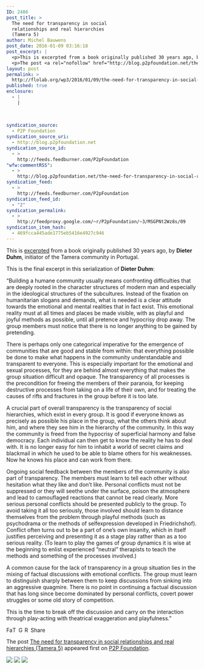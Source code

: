 ```yaml
---
ID: 2406
post_title: >
  The need for transparency in social
  relationships and real hierarchies
  (Tamera 5)
author: Michel Bauwens
post_date: 2016-01-09 03:16:18
post_excerpt: |
  <p>This is excerpted from a book originally published 30 years ago, by Dieter Duhm, initiator of the Tamera community in Portugal. This is the final excerpt in this serialization of Dieter Duhm: &ldquo;Building a humane community usually means confronting difficulties that are deeply rooted in the character structures of modern man and especially in the [&hellip;]</p>
  <p>The post <a rel="nofollow" href="http://blog.p2pfoundation.net/the-need-for-transparency-in-social-relationships-and-real-hierarchies-tamera-5/2016/01/09">The need for transparency in social relationships and real hierarchies (Tamera 5)</a> appeared first on <a rel="nofollow" href="http://blog.p2pfoundation.net/">P2P Foundation</a>.</p>
layout: post
permalink: >
  http://flolab.org/wp3/2016/01/09/the-need-for-transparency-in-social-relationships-and-real-hierarchies-tamera-5/
published: true
enclosure:
  - |
    |
        
        
        
syndication_source:
  - P2P Foundation
syndication_source_uri:
  - http://blog.p2pfoundation.net
syndication_source_id:
  - >
    http://feeds.feedburner.com/P2pFoundation
"wfw:commentRSS":
  - >
    http://blog.p2pfoundation.net/the-need-for-transparency-in-social-relationships-and-real-hierarchies-tamera-5/2016/01/09/feed
syndication_feed:
  - >
    http://feeds.feedburner.com/P2pFoundation
syndication_feed_id:
  - "2"
syndication_permalink:
  - >
    http://feedproxy.google.com/~r/P2pFoundation/~3/MSGPNt2Wz8s/09
syndication_item_hash:
  - 469fcca445ade1775eb5416e4927c946
---
```

This is [excerpted][1] from a book originally published 30 years ago, by **Dieter Duhm**, initiator of the Tamera community in Portugal.

This is the final excerpt in this serialization of **Dieter Duhm**:

“Building a humane community usually means confronting difficulties that are deeply rooted in the character structures of modern man and especially in the ideological structures of the subcultures. Instead of the fixation on humanitarian slogans and demands, what is needed is a clear attitude towards the emotional and mental realities that in fact exist. This emotional reality must at all times and places be made visible, with as playful and joyful methods as possible, until all pretence and hypocrisy drop away. The group members must notice that there is no longer anything to be gained by pretending.

There is perhaps only one categorical imperative for the emergence of communities that are good and stable from within: that everything possible be done to make what happens in the community understandable and transparent to everyone. This is especially important for the emotional and sexual processes, for they are behind almost everything that makes the group situation difficult and opaque. The transparency of all processes is the precondition for freeing the members of their paranoia, for keeping destructive processes from taking on a life of their own, and for treating the causes of rifts and fractures in the group before it is too late.

A crucial part of overall transparency is the transparency of social hierarchies, which exist in every group. It is good if everyone knows as precisely as possible his place in the group, what the others think about him, and where they see him in the hierarchy of the community. In this way the community is freed from the hypocrisy of superficial harmony and false democracy. Each individual can then get to know the reality he has to deal with. It is no longer easy for him to inhabit a world of secret claims and blackmail in which he used to be able to blame others for his weaknesses. Now he knows his place and can work from there.

Ongoing social feedback between the members of the community is also part of transparency. The members must learn to tell each other without hesitation what they like and don’t like. Personal conflicts must not be suppressed or they will seethe under the surface, poison the atmosphere and lead to camouflaged reactions that cannot be read clearly. More serious personal conflicts should be presented publicly to the group. To avoid taking it all too seriously, those involved should learn to distance themselves from the problem through playful methods (such as psychodrama or the methods of selfexpression developed in Friedrichshof). Conflict often turns out to be a part of one’s own insanity, which in itself justifies perceiving and presenting it as a stage play rather than as a too serious reality. (To learn to play the games of group dynamics it is wise at the beginning to enlist experienced “neutral” therapists to teach the methods and something of the processes involved.)

A common cause for the lack of transparency in a group situation lies in the mixing of factual discussions with emotional conflicts. The group must learn to distinguish sharply between them to keep discussions from sinking into an aggressive quagmire. There is no point in continuing a factual discussion that has long since become dominated by personal conflicts, covert power struggles or some old story of competition.

This is the time to break off the discussion and carry on the interaction through play-acting with theatrical exaggeration and playfulness.”

<a class="a2a_button_facebook" href="http://www.addtoany.com/add_to/facebook?linkurl=http%3A%2F%2Fblog.p2pfoundation.net%2Fthe-need-for-transparency-in-social-relationships-and-real-hierarchies-tamera-5%2F2016%2F01%2F09&linkname=The%20need%20for%20transparency%20in%20social%20relationships%20and%20real%20hierarchies%20%28Tamera%205%29" title="Facebook" rel="nofollow"><img src="http://blog.p2pfoundation.net/wp-content/plugins/add-to-any/icons/facebook.png" width="16" height="16" alt="Facebook" /></a><a class="a2a_button_twitter" href="http://www.addtoany.com/add_to/twitter?linkurl=http%3A%2F%2Fblog.p2pfoundation.net%2Fthe-need-for-transparency-in-social-relationships-and-real-hierarchies-tamera-5%2F2016%2F01%2F09&linkname=The%20need%20for%20transparency%20in%20social%20relationships%20and%20real%20hierarchies%20%28Tamera%205%29" title="Twitter" rel="nofollow"><img src="http://blog.p2pfoundation.net/wp-content/plugins/add-to-any/icons/twitter.png" width="16" height="16" alt="Twitter" /></a><a class="a2a_button_google_plus" href="http://www.addtoany.com/add_to/google_plus?linkurl=http%3A%2F%2Fblog.p2pfoundation.net%2Fthe-need-for-transparency-in-social-relationships-and-real-hierarchies-tamera-5%2F2016%2F01%2F09&linkname=The%20need%20for%20transparency%20in%20social%20relationships%20and%20real%20hierarchies%20%28Tamera%205%29" title="Google+" rel="nofollow"><img src="http://blog.p2pfoundation.net/wp-content/plugins/add-to-any/icons/google_plus.png" width="16" height="16" alt="Google+" /></a><a class="a2a_button_reddit" href="http://www.addtoany.com/add_to/reddit?linkurl=http%3A%2F%2Fblog.p2pfoundation.net%2Fthe-need-for-transparency-in-social-relationships-and-real-hierarchies-tamera-5%2F2016%2F01%2F09&linkname=The%20need%20for%20transparency%20in%20social%20relationships%20and%20real%20hierarchies%20%28Tamera%205%29" title="Reddit" rel="nofollow"><img src="http://blog.p2pfoundation.net/wp-content/plugins/add-to-any/icons/reddit.png" width="16" height="16" alt="Reddit" /></a><a class="a2a_dd a2a_target addtoany_share_save" href="https://www.addtoany.com/share#url=http%3A%2F%2Fblog.p2pfoundation.net%2Fthe-need-for-transparency-in-social-relationships-and-real-hierarchies-tamera-5%2F2016%2F01%2F09&title=The%20need%20for%20transparency%20in%20social%20relationships%20and%20real%20hierarchies%20%28Tamera%205%29" id="wpa2a_2"><img src="http://blog.p2pfoundation.net/wp-content/plugins/add-to-any/share_save_120_16.png" width="120" height="16" alt="Share" /></a>

The post <a rel="nofollow" href="http://blog.p2pfoundation.net/the-need-for-transparency-in-social-relationships-and-real-hierarchies-tamera-5/2016/01/09">The need for transparency in social relationships and real hierarchies (Tamera 5)</a> appeared first on <a rel="nofollow" href="http://blog.p2pfoundation.net/">P2P Foundation</a>.

<div class="feedflare">
  <a href="http://feeds.feedburner.com/~ff/P2pFoundation?a=MSGPNt2Wz8s:Jy1GfbBxa80:7Q72WNTAKBA"><img src="http://feeds.feedburner.com/~ff/P2pFoundation?d=7Q72WNTAKBA" border="0" /></img></a> <a href="http://feeds.feedburner.com/~ff/P2pFoundation?a=MSGPNt2Wz8s:Jy1GfbBxa80:D7DqB2pKExk"><img src="http://feeds.feedburner.com/~ff/P2pFoundation?i=MSGPNt2Wz8s:Jy1GfbBxa80:D7DqB2pKExk" border="0" /></img></a> <a href="http://feeds.feedburner.com/~ff/P2pFoundation?a=MSGPNt2Wz8s:Jy1GfbBxa80:2mJPEYqXBVI"><img src="http://feeds.feedburner.com/~ff/P2pFoundation?d=2mJPEYqXBVI" border="0" /></img></a>
</div>

<img src="http://feeds.feedburner.com/~r/P2pFoundation/~4/MSGPNt2Wz8s" height="1" width="1" alt="" />

 [1]: http://www.towards-a-new-culture.org/uploads/media/Towards_a_New_Culture__free_download_.pdf